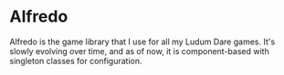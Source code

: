 # Alfredo
Alfredo is the game library that I use for all my Ludum Dare games. It's slowly evolving over time, and as of now, it is component-based with singleton classes for configuration.
